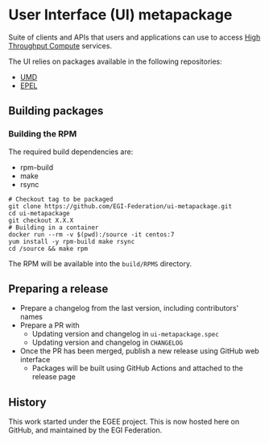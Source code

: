# User Interface (UI) metapackage

Suite of clients and APIs that users and applications can use to access
[High Throughput Compute](https://docs.egi.eu/users/compute/high-throughput-compute/)
services.

The UI relies on packages available in the following repositories:
* [UMD](https://repository.egi.eu/)
* [EPEL](https://docs.fedoraproject.org/en-US/epel/)

## Building packages

### Building the RPM

The required build dependencies are:

- rpm-build
- make
- rsync

```shell
# Checkout tag to be packaged
git clone https://github.com/EGI-Federation/ui-metapackage.git
cd ui-metapackage
git checkout X.X.X
# Building in a container
docker run --rm -v $(pwd):/source -it centos:7
yum install -y rpm-build make rsync
cd /source && make rpm
```

The RPM will be available into the `build/RPMS` directory.

## Preparing a release

- Prepare a changelog from the last version, including contributors' names
- Prepare a PR with
  - Updating version and changelog in `ui-metapackage.spec`
  - Updating version and changelog in `CHANGELOG`
- Once the PR has been merged, publish a new release using GitHub web interface
  - Packages will be built using GitHub Actions and attached to the release page

## History

This work started under the EGEE project. This is now hosted here on GitHub, and
maintained by the EGI Federation.
